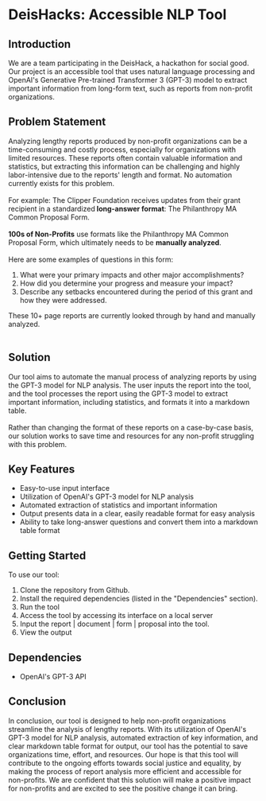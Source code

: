 <div
    class="relative flex w-[calc(100%-50px)] flex-col gap-1 md:gap-3 lg:w-[calc(100%-115px)]"
>
    <div class="flex flex-grow flex-col gap-3">
        <div
            class="min-h-[20px] flex flex-col items-start gap-4 whitespace-pre-wrap"
        >
            <div
                class="markdown prose w-full break-words dark:prose-invert light"
            >
                <h1>DeisHacks: Accessible NLP Tool</h1>
                <h2>Introduction</h2>
                <p>
                    We are a team participating in the DeisHack, a hackathon for
                    social good. Our project is an accessible tool that uses
                    natural language processing and OpenAI's Generative
                    Pre-trained Transformer 3 (GPT-3) model to extract important
                    information from long-form text, such as reports from
                    non-profit organizations.
                </p>
                <h2>Problem Statement</h2>
                <p>
                    Analyzing lengthy reports produced by non-profit
                    organizations can be a time-consuming and costly process,
                    especially for organizations with limited resources. These
                    reports often contain valuable information and statistics,
                    but extracting this information can be challenging and
                    highly labor-intensive&nbsp;due to the reports' length and
                    format. No automation currently exists for this problem.<br /><br />For
                    example: The Clipper Foundation receives updates from their
                    grant recipient in a standardized<strong>
                        long-answer format</strong
                    >: The Philanthropy MA Common Proposal Form.&nbsp;<br /><br /><strong
                        >100s of Non-Profits</strong
                    >
                    use formats like the Philanthropy MA Common Proposal Form,
                    which ultimately needs to be
                    <strong>manually analyzed</strong>.&nbsp;<br /><br />Here
                    are some examples of questions in this form:&nbsp;
                </p>
                <ol>
                    <li>
                        What were your primary impacts and other major
                        accomplishments?
                    </li>
                    <li>
                        How did you determine your progress and measure your
                        impact?
                    </li>
                    <li>
                        Describe any setbacks encountered during the period of
                        this grant and how they were addressed.
                    </li>
                </ol>
                These 10+ page reports are currently looked through by hand and
                manually analyzed.<br /><br />
                <h2>Solution</h2>
                <p>
                    Our tool aims to automate the manual process of analyzing
                    reports by using the GPT-3 model for NLP analysis. The user
                    inputs the report into the tool, and the tool processes the
                    report using the GPT-3 model to extract important
                    information, including statistics, and formats it into a
                    markdown table.<br /><br />Rather than changing the format
                    of these reports on a case-by-case basis, our solution works
                    to save time and resources for any non-profit struggling
                    with this problem.
                </p>
                <h2>Key Features</h2>
                <ul>
                    <li>Easy-to-use input interface</li>
                    <li>
                        Utilization of OpenAI's GPT-3 model for NLP analysis
                    </li>
                    <li>
                        Automated extraction of statistics and important
                        information
                    </li>
                    <li>
                        Output presents data in a clear, easily readable format
                        for easy analysis
                    </li>
                    <li>
                        Ability to take long-answer questions and convert them
                        into a markdown table format
                    </li>
                </ul>
                <h2>Getting Started</h2>
                <p>To use our tool:</p>
                <ol>
                    <li>Clone the repository from Github.</li>
                    <li>
                        Install the required dependencies (listed in the
                        "Dependencies" section).
                    </li>
                    <li>Run the tool</li>
                    <li>
                        Access the tool by accessing its interface on a local
                        server
                    </li>
                    <li>
                        Input the report | document | form | proposal into the
                        tool.
                    </li>
                    <li>View the output&nbsp;</li>
                </ol>
                <h2>Dependencies</h2>
                <ul>
                    <li>OpenAI's GPT-3 API</li>
                </ul>
                <h2>Conclusion</h2>
                <p>
                    In conclusion, our tool is designed to help non-profit
                    organizations streamline the analysis of lengthy reports.
                    With its utilization of OpenAI's GPT-3 model for NLP
                    analysis, automated extraction of key information, and clear
                    markdown table format for output, our tool has the potential
                    to save organizations time, effort, and resources. Our hope
                    is that this tool will contribute to the ongoing efforts
                    towards social justice and equality, by making the process
                    of report analysis more efficient and accessible for
                    non-profits. We are confident that this solution will make a
                    positive impact for non-profits and are excited to see the
                    positive change it can bring.
                </p>
            </div>
        </div>
    </div>
    <div class="flex justify-between"></div>
</div>
